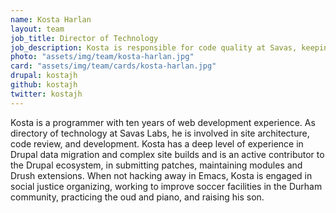 ```yaml
---
name: Kosta Harlan
layout: team
job_title: Director of Technology
job_description: Kosta is responsible for code quality at Savas, keeping up to date with emerging technologies and ensuring our team follows best practices.
photo: "assets/img/team/kosta-harlan.jpg"
card: "assets/img/team/cards/kosta-harlan.jpg"
drupal: kostajh
github: kostajh
twitter: kostajh
---
```

Kosta is a programmer with ten years of web development experience. As directory of technology at Savas Labs, he is involved in site architecture, code review, and development. Kosta has a deep level of experience in Drupal data migration and complex site builds and is an active contributor to the Drupal ecosystem, in submitting patches, maintaining modules and Drush extensions. When not hacking away in Emacs, Kosta is engaged in social justice organizing, working to improve soccer facilities in the Durham community, practicing the oud and piano, and raising his son.
